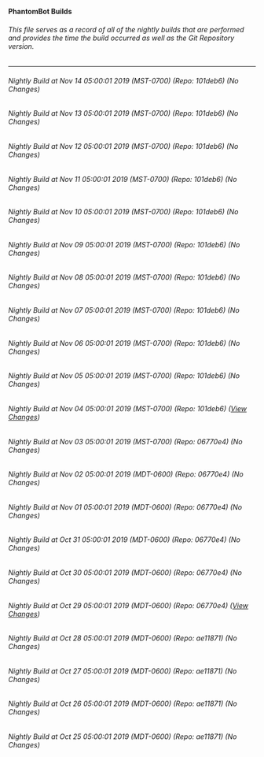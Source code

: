 **PhantomBot Builds**

###### This file serves as a record of all of the nightly builds that are performed and provides the time the build occurred as well as the Git Repository version.
-------------------------------------------------------------------------------------------------------------
###### Nightly Build at Nov 14 05:00:01 2019 (MST-0700) (Repo: 101deb6) (No Changes)
###### Nightly Build at Nov 13 05:00:01 2019 (MST-0700) (Repo: 101deb6) (No Changes)
###### Nightly Build at Nov 12 05:00:01 2019 (MST-0700) (Repo: 101deb6) (No Changes)
###### Nightly Build at Nov 11 05:00:01 2019 (MST-0700) (Repo: 101deb6) (No Changes)
###### Nightly Build at Nov 10 05:00:01 2019 (MST-0700) (Repo: 101deb6) (No Changes)
###### Nightly Build at Nov 09 05:00:01 2019 (MST-0700) (Repo: 101deb6) (No Changes)
###### Nightly Build at Nov 08 05:00:01 2019 (MST-0700) (Repo: 101deb6) (No Changes)
###### Nightly Build at Nov 07 05:00:01 2019 (MST-0700) (Repo: 101deb6) (No Changes)
###### Nightly Build at Nov 06 05:00:01 2019 (MST-0700) (Repo: 101deb6) (No Changes)
###### Nightly Build at Nov 05 05:00:01 2019 (MST-0700) (Repo: 101deb6) (No Changes)
###### Nightly Build at Nov 04 05:00:01 2019 (MST-0700) (Repo: 101deb6) ([View Changes](https://github.com/PhantomBot/PhantomBot/compare/06770e4...101deb6))
###### Nightly Build at Nov 03 05:00:01 2019 (MST-0700) (Repo: 06770e4) (No Changes)
###### Nightly Build at Nov 02 05:00:01 2019 (MDT-0600) (Repo: 06770e4) (No Changes)
###### Nightly Build at Nov 01 05:00:01 2019 (MDT-0600) (Repo: 06770e4) (No Changes)
###### Nightly Build at Oct 31 05:00:01 2019 (MDT-0600) (Repo: 06770e4) (No Changes)
###### Nightly Build at Oct 30 05:00:01 2019 (MDT-0600) (Repo: 06770e4) (No Changes)
###### Nightly Build at Oct 29 05:00:01 2019 (MDT-0600) (Repo: 06770e4) ([View Changes](https://github.com/PhantomBot/PhantomBot/compare/ae11871...06770e4))
###### Nightly Build at Oct 28 05:00:01 2019 (MDT-0600) (Repo: ae11871) (No Changes)
###### Nightly Build at Oct 27 05:00:01 2019 (MDT-0600) (Repo: ae11871) (No Changes)
###### Nightly Build at Oct 26 05:00:01 2019 (MDT-0600) (Repo: ae11871) (No Changes)
###### Nightly Build at Oct 25 05:00:01 2019 (MDT-0600) (Repo: ae11871) (No Changes)
